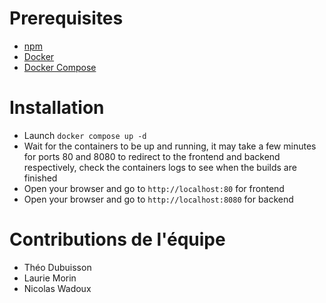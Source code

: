 # Prerequisites
- [npm](https://www.npmjs.com/)
- [Docker](https://www.docker.com/)
- [Docker Compose](https://docs.docker.com/compose/)

# Installation
- Launch `docker compose up -d`
- Wait for the containers to be up and running, it may take a few minutes for ports 80 and 8080 to redirect to the frontend and backend respectively, check the containers logs to see when the builds are finished
- Open your browser and go to `http://localhost:80` for frontend
- Open your browser and go to `http://localhost:8080` for backend

# Contributions de l'équipe
- Théo Dubuisson
- Laurie Morin
- Nicolas Wadoux